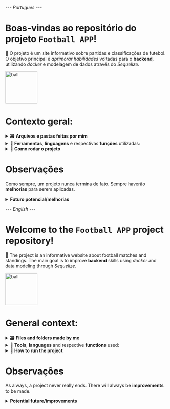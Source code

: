 --- _Portugues_ ---

# Boas-vindas ao repositório do projeto `Football APP`!

🌱 O projeto é um site informativo sobre partidas e classificações de futebol. O objetivo principal é _aprimorar habilidades_ voltadas para o **backend**, utilizando _docker_ e modelagem de dados através do _Sequelize_.

<img alt="ball" src="https://gifs.eco.br/wp-content/uploads/2022/07/gifs-de-bolas-de-futebol-0.gif" width="100px">

# Contexto geral:

<details>
    <summary>🗃️ <strong>Arquivos e pastas feitas por mim</strong></summary><br />
    Tudo que está dentro de 📁 <strong>/backend/src</strong>. Os demais arquivos foram feitos pela escola que elaborou o projeto.
</details>

<details>
    <summary>🧰 <strong>Ferramentas</strong>, <strong>linguagens</strong> e respectivas <strong>funções</strong> utilizadas:</summary>
    <li> <i>TypeScript</i> (linguagem);</li>
    <li> <i>MySQL</i> (banco de dados);</li>
    <li> <i>Sequelize</i> (comunicação banco - backend);</li>
    <li> <i>Node.js</i> (compilação);</li>
    <li> <i>Express</i> (gerenciar requisições);</li>
    <li> <i>Express async errors</i> (capturar erros da aplicação);</li>
    <li> <i>JWT, bcryptjs</i> (validação de token e criptografia de senha);</li>
    <li> <i>Jest, mocha, chai, sinon</i> (testes unitários);</li>
</details>

<details>
    <summary>🚀 <strong>Como rodar o projeto</strong></summary>
    Neste projeto foi utilizado o <i>Docker</i>, para que não haja problemas com os softwares locais da máquina, além de ter um <i>ambiente isolado</i> para cada área (frontend, backend e banco de dados).
    <br>

  1. **Criar os containers**

  ```bash
  $ npm run docker-compose:up:dev
  ```

  2. **No terminal do container do backend, rodar o comando build**

  ```bash
  $ npm run build
  ```

  3. **Rodar o nodemon e popular o banco pelo script dev**

  ```bash
  $ npm run dev
  ```

    As dependencias serão instaladas dentro dos respectivos containers, pois ao criá-los é rodado o comando _npm install_ em cada **Dockerfile**.
</details>

# Observações
Como sempre, um projeto nunca termina de fato. Sempre haverão **melhorias** para serem aplicadas.

<details>
    <summary><strong>Futuro potencial/melhorias</strong></summary>
    <li>Melhorias estruturais seguindo alguns design de software como SOLID, POO, DDD, etc;</li>
    <li>Testes unitários mais específicos, expressivos e funcionais;</li>
    <li>Expandir alguns trechos de codigos para uma melhor manutenção e entendimento;</li>
    <li>Adicionar comentários explicativos;</li>
    <li>Correções de bugs;</li>
    <li>Criar tela de cadastro;</li>
    <li>A partir do que temos aqui, é possível fazer um APP informativo para futebol com todos os campeonatos, notícias e jogos, tudo em tempo real.</li>

    Essas são apenas algumas ideias de melhorias e adição de novas features!
</details>

--- _English_ ---

# Welcome to the `Football APP` project repository!

🌱 The project is an informative website about football matches and standings. The main goal is to improve **backend** skills using _docker_ and data modeling through _Sequelize_.

<img alt="ball" src="https://gifs.eco.br/wp-content/uploads/2022/07/gifs-de-bolas-de-futebol-0.gif" width="100px">

# General context:

<details>
    <summary>🗃️ <strong>Files and folders made by me</strong></summary><br />
    Everything inside 📁 <strong>/backend/src</strong>. The other files were made by the school that created the project.
</details>

<details>
    <summary>🧰 <strong>Tools</strong>, <strong>languages</strong> and respective <strong>functions</strong> used:</summary>
    <li> <i>TypeScript</i> (language);</li>
    <li> <i>MySQL</i> (database);</li>
    <li> <i>Sequelize</i> (communication between database and backend);</li>
    <li> <i>Node.js</i> (compilation);</li>
    <li> <i>Express</i> (manage requests);</li>
    <li> <i>Express async errors</i> (capture application errors);</li>
    <li> <i>JWT, bcryptjs</i> (token validation and password encryption);</li>
    <li> <i>Jest, mocha, chai, sinon</i> (unit tests);</li>
</details>

<details>
    <summary>🚀 <strong>How to run the project</strong></summary>
    In this project was used <i>Docker</i>, to avoid problems with local machine software and to have an <i>isolated environment</i> for each area (frontend, backend, and database).
    <br>

  1. **Creating containers**

  ```bash
  $ npm run docker-compose:up:dev
  ```

  2. **In the backend container terminal, run the build command**

  ```bash
  $ npm run build
  ```

  3. **Run nodemon and populate the database with the dev script**

  ```bash
  $ npm run dev
  ```

    The dependencies will be installed inside their respective containers because when they are created, the command _npm install_ was executed in each **Dockerfile**.
</details>

# Observações
As always, a project never really ends. There will always be **improvements** to be made.

<details>
    <summary><strong>Potential future/improvements</strong></summary>
    <li>Structural improvements following some software design principles like SOLID, OOP, DDD, etc;</li>
    <li>More specific, expressive, and functional unit tests;</li>
    <li>Expand some code sections for better maintenance and understanding;</li>
    <li>Add explanatory comments;</li>
    <li>Create a registration page;</li>
    <li>From what we have here, it is possible to create an informative football app with all championships, news, and games, all in real-time.</li>

    These are just some ideas for improvements and new features!
</details>